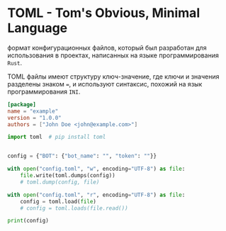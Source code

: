 # TOML - Tom's Obvious, Minimal Language

формат конфигурационных файлов, который был разработан
для использования в проектах, написанных на языке программирования `Rust`.

TOML файлы имеют структуру ключ-значение, где ключи и значения
разделены знаком `=`, и используют синтаксис, похожий на язык программирования `INI`.

```toml
[package]
name = "example"
version = "1.0.0"
authors = ["John Doe <john@example.com>"]
```

```python
import toml  # pip install toml


config = {"BOT": {"bot_name": "", "token": ""}}

with open("config.toml", "w", encoding="UTF-8") as file:
    file.write(toml.dumps(config))
    # toml.dump(config, file)

with open("config.toml", "r", encoding="UTF-8") as file:
    config = toml.load(file)
    # config = toml.loads(file.read())

print(config)
```
